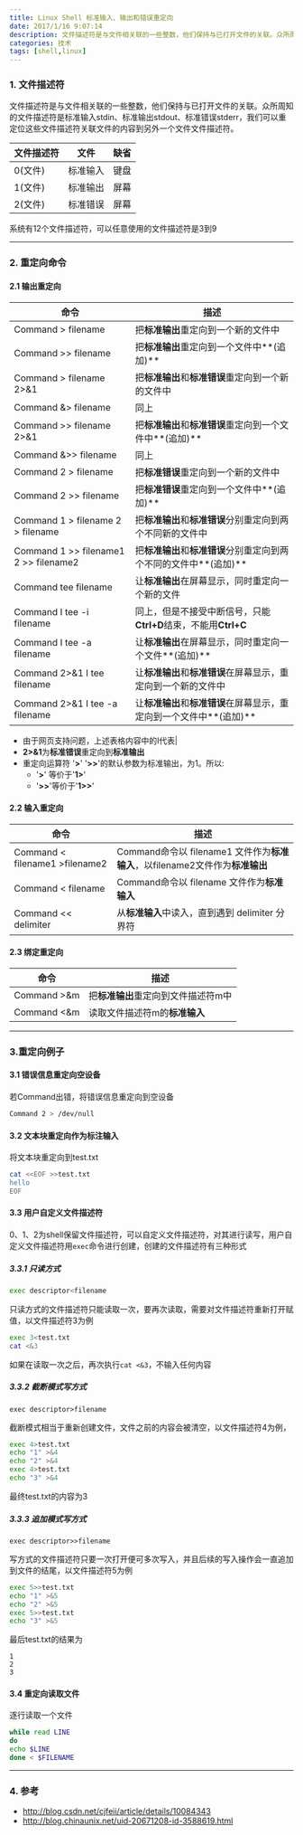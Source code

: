 ```yaml
---
title: Linux Shell 标准输入、输出和错误重定向
date: 2017/1/16 9:07:14 
description: 文件描述符是与文件相关联的一些整数，他们保持与已打开文件的关联。众所周知的文件描述符是标准输入stdin、标准输出stdout、标准错误stderr，我们可以重定位这些文件描述符关联文件的内容到另外一个文件文件描述符。
categories: 技术
tags: [shell,linux]
---
```


### 1. 文件描述符

文件描述符是与文件相关联的一些整数，他们保持与已打开文件的关联。众所周知的文件描述符是标准输入stdin、标准输出stdout、标准错误stderr，我们可以重定位这些文件描述符关联文件的内容到另外一个文件文件描述符。

| 文件描述符 | 文件   | 缺省   |
| ----- | ---- | ---- |
| 0(文件) | 标准输入 | 键盘   |
| 1(文件) | 标准输出 | 屏幕   |
| 2(文件) | 标准错误 | 屏幕   |
系统有12个文件描述符，可以任意使用的文件描述符是3到9

------

### 2. 重定向命令
#### 2.1 输出重定向 

| 命令                                     | 描述                                       |
| -------------------------------------- | ---------------------------------------- |
| Command > filename                     | 把**标准输出**重定向到一个新的文件中                     |
| Command >> filename                    | 把**标准输出**重定向到一个文件中**(追加)**               |
| Command > filename 2>&1                | 把**标准输出**和**标准错误**重定向到一个新的文件中            |
| Command &> filename                    | 同上                                       |
| Command >> filename 2>&1               | 把**标准输出**和**标准错误**重定向到一个文件中**(追加)**      |
| Command &>> filename                   | 同上                                       |
| Command 2 > filename                   | 把**标准错误**重定向到一个新的文件中                     |
| Command 2 >> filename                  | 把**标准错误**重定向到一个文件中**(追加)**               |
| Command 1 > filename 2 > filename      | 把**标准输出**和**标准错误**分别重定向到两个不同新的文件中        |
| Command 1 >> filename1  2 >> filename2 | 把**标准输出**和**标准错误**分别重定向到两个不同的文件中**(追加)** |
| Command  tee filename                | 让**标准输出**在屏幕显示，同时重定向一个新的文件               |
| Command I tee -i filename             | 同上，但是不接受中断信号，只能**Ctrl+D**结束，不能用**Ctrl+C** |
| Command I tee -a filename             | 让**标准输出**在屏幕显示，同时重定向一个文件**(追加)**         |
| Command 2>&1 I tee filename           | 让**标准输出**和**标准错误**在屏幕显示，重定向到一个新的文件中      |
| Command 2>&1 I tee -a filename        | 让**标准输出**和**标准错误**在屏幕显示，重定向到一个文件中**(追加)** |

- 由于网页支持问题，上述表格内容中的I代表|
- **2>&1**为**标准错误**重定向到**标准输出**
- 重定向运算符 '**>**'  '**>>**'的默认参数为标准输出，为1。所以:
  -  '**>**' 等价于'**1>**'
  -  '**>>**'等价于'**1>>**'

#### 2.2 输入重定向 

| 命令                             | 描述                                       |
| ------------------------------ | ---------------------------------------- |
| Command < filename1 >filename2 | Command命令以 filename1 文件作为**标准输入**，以filename2文件作为**标准输出** |
| Command < filename             | Command命令以 filename 文件作为**标准输入**         |
| Command << delimiter           | 从**标准输入**中读入，直到遇到 delimiter 分界符          |

#### 2.3 绑定重定向

| 命令          | 描述                   |
| ----------- | -------------------- |
| Command >&m | 把**标准输出**重定向到文件描述符m中 |
| Command <&m | 读取文件描述符m的**标准输入**    |

----------

### 3.重定向例子

#### 3.1 错误信息重定向空设备

若Command出错，将错误信息重定向到空设备

~~~bash
Command 2 > /dev/null
~~~

#### 3.2 文本块重定向作为标注输入

将文本块重定向到test.txt

~~~bash
cat <<EOF >>test.txt
hello
EOF
~~~

#### 3.3 用户自定义文件描述符

0、1、2为shell保留文件描述符，可以自定义文件描述符，对其进行读写，用户自定义文件描述符用`exec`命令进行创建，创建的文件描述符有三种形式

##### 3.3.1 只读方式

~~~bash
exec descriptor<filename
~~~

只读方式的文件描述符只能读取一次，要再次读取，需要对文件描述符重新打开赋值，以文件描述符3为例

~~~bash
exec 3<test.txt
cat <&3
~~~

如果在读取一次之后，再次执行`cat <&3`，不输入任何内容

##### 3.3.2 截断模式写方式

~~~
exec descriptor>filename
~~~

截断模式相当于重新创建文件，文件之前的内容会被清空，以文件描述符4为例，

~~~bash
exec 4>test.txt
echo "1" >&4
echo "2" >&4
exec 4>test.txt
echo "3" >&4
~~~

最终test.txt的内容为3

##### 3.3.3 追加模式写方式

~~~
exec descriptor>>filename
~~~
写方式的文件描述符只要一次打开便可多次写入，并且后续的写入操作会一直追加到文件的结尾，以文件描述符5为例

~~~bash
exec 5>>test.txt
echo "1" >&5
echo "2" >&5
exec 5>>test.txt
echo "3" >&5
~~~

最后test.txt的结果为 

~~~
1
2
3
~~~

#### 3.4  重定向读取文件

逐行读取一个文件

~~~bash
while read LINE
do
echo $LINE
done < $FILENAME
~~~

---

### 4. 参考

- http://blog.csdn.net/cjfeii/article/details/10084343
- http://blog.chinaunix.net/uid-20671208-id-3588619.html

